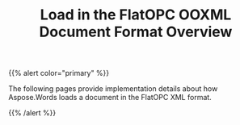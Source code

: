 ﻿---
title: Load in the FlatOPC OOXML Document Format Overview
second_title: Aspose.Words for .NET
articleTitle: Load in the FlatOPC OOXML Document Format Overview
linktitle: Load in the FlatOPC OOXML Document Format Overview
description: "Import FlatOPC document using various load options in C#."
type: docs
weight: 70
url: /net/load-in-the-flatopc-ooxml-document-format-overview/
---

{{% alert color="primary" %}}

The following pages provide implementation details about how Aspose.Words loads a document in the FlatOPC XML format.

{{% /alert %}}
